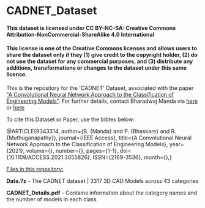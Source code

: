 # CADNET_Dataset
#### This dataset is licensed under CC BY-NC-SA: Creative Commons Attribution-NonCommercial-ShareAlike 4.0 International
#### This license is one of the Creative Commons licenses and allows users to share the dataset only if they (1) give credit to the copyright holder, (2) do not use the dataset for any commercial purposes, and (3) distribute any additions, transformations or changes to the dataset under this same license.


This is the repository for the 'CADNET' Dataset, associated with the paper ["A Convolutional Neural Network Approach to the Classification of Engineering Models"](https://ieeexplore.ieee.org/document/9343314). For further details, contact Bharadwaj Manda via [here](https://www.linkedin.com/in/bharadwaj-manda-9730ab114/) or [here](https://bharadwaj-manda.netlify.app/)

To cite this Dataset or Paper, use the bibtex below:

@ARTICLE{9343314,  author={B. {Manda} and P. {Bhaskare} and R. {Muthuganapathy}},  journal={IEEE Access},   title={A Convolutional Neural Network Approach to the Classification of Engineering Models},   year={2021},  volume={},  number={},  pages={1-1},  doi={10.1109/ACCESS.2021.3055826},  ISSN={2169-3536},  month={},}

<ins>Files in this repository:</ins>

**Data.7z** - The CADNET dataset | 3317 3D CAD Models across 43 categories

**CADNET_Details.pdf** - Contains information about the category names and the number of models in each class


